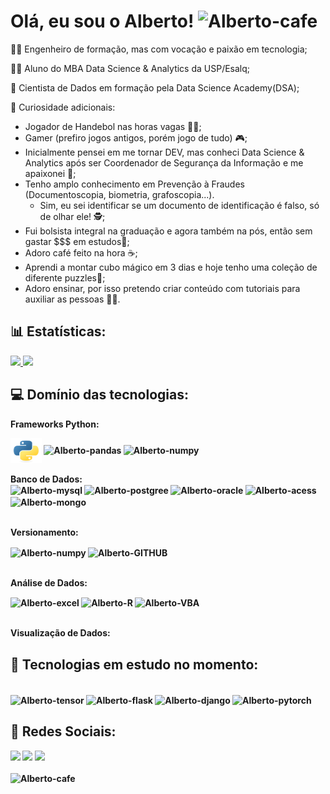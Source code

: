 # Olá, eu sou o Alberto! <img alt="Alberto-cafe" height="30" width="30" src="https://github.com/AlbertoFAraujo/AlbertoFAraujo/assets/105552990/4a6a309f-40f7-460e-aa02-b0a7e586eb64"> 

👩‍💻 Engenheiro de formação, mas com vocação e paixão em tecnologia;

👨‍🎓 Aluno do MBA Data Science & Analytics da USP/Esalq;

🧠 Cientista de Dados em formação pela Data Science Academy(DSA);

👀 Curiosidade adicionais:
- Jogador de Handebol nas horas vagas 🤾🏽;
- Gamer (prefiro jogos antigos, porém jogo de tudo) 🎮;
- Inicialmente pensei em me tornar DEV, mas conheci Data Science & Analytics após ser Coordenador de Segurança da Informação e me apaixonei 🥰;
- Tenho amplo conhecimento em Prevenção à Fraudes (Documentoscopia, biometria, grafoscopia...). 
    - Sim, eu sei identificar se um documento de identificação é falso, só de olhar ele! 🕵️;
- Fui bolsista integral na graduação e agora também na pós, então sem gastar $$$ em estudos🤗;
- Adoro café feito na hora ☕;
- Aprendi a montar cubo mágico em 3 dias e hoje tenho uma coleção de diferente puzzles🧩;
- Adoro ensinar, por isso pretendo criar conteúdo com tutoriais para auxiliar as pessoas 👨‍🏫.

## 📊 Estatísticas:

<div align="left">
  <a href="https://github.com/AlbertoFAraujo">
    <img height="150em" src="https://github-readme-stats.vercel.app/api?username=AlbertoFAraujo&locale=pt-br&hide=contribs&count_private=true&show_icons=true&theme=github_dark"/>
    <img height="150em" src="https://github-readme-stats.vercel.app/api/top-langs/?username=AlbertoFAraujo&theme=github_dark&hide_border=false&&layout=compact"/>
  </a>
</div>

## 💻 Domínio das tecnologias:
<b>Frameworks Python:<b>
<div style="display: inline_block">
  <img align="center" alt="Alberto-python" height="40" width="50" src="https://raw.githubusercontent.com/devicons/devicon/master/icons/python/python-original.svg">
  <img align="center" alt="Alberto-pandas" height="40" width="50" src="https://cdn.jsdelivr.net/gh/devicons/devicon/icons/pandas/pandas-original.svg">
  <img align="center" alt="Alberto-numpy" height="40" width="50" src="https://cdn.jsdelivr.net/gh/devicons/devicon/icons/numpy/numpy-original.svg"> 
</div>

<br>
<b>Banco de Dados:<b>
<div style="display: inline_block">
  <img align="center" alt="Alberto-mysql" height="80" width="70" src="https://www.logo.wine/a/logo/MySQL/MySQL-Logo.wine.svg"> 
  <img align="center" alt="Alberto-postgree" height="70" width="60" src="https://www.logo.wine/a/logo/PostgreSQL/PostgreSQL-Logo.wine.svg">
  <img align="center" alt="Alberto-oracle" height="90" width="80" src="https://www.logo.wine/a/logo/Oracle_Database/Oracle_Database-Logo.wine.svg">
  <img align="center" alt="Alberto-acess" height="50" width="50" src="https://www.logo.wine/a/logo/Microsoft_Access/Microsoft_Access-Logo.wine.svg"> 
  <img align="center" alt="Alberto-mongo" height="90" width="100" src="https://www.logo.wine/a/logo/MongoDB/MongoDB-Logo.wine.svg">    
</div>
    
<br>
    
<b>Versionamento:<b>
<div style="display: inline_block">
    <img align="center" alt="Alberto-numpy" height="40" width="50" src="https://cdn.jsdelivr.net/gh/devicons/devicon/icons/git/git-plain.svg">
    <img align="center" alt="Alberto-GITHUB" height="50" width="60" src="https://www.logo.wine/a/logo/GitHub/GitHub-Icon-White-Dark-Background-Logo.wine.svg"> 
</div>
    
<br>
    
<b>Análise de Dados:<b>
<div style="display: inline_block">    
  <img align="center" alt="Alberto-excel" height="50" width="60" src="https://www.logo.wine/a/logo/Microsoft_Excel/Microsoft_Excel-Logo.wine.svg">
  <img align="center" alt="Alberto-R" height="50" width="60" src="https://www.logo.wine/a/logo/R_(programming_language)/R_(programming_language)-Logo.wine.svg">
  <img align="center" alt="Alberto-VBA" height="50" width="60" src="https://www.vectorlogo.zone/logos/microsoft_vb/microsoft_vb-icon.svg">
</div>
   
<br>
    
<b>Visualização de Dados:<b>
<div style="display: inline_block">       

    
    
</div>
    
    
## 📘 Tecnologias em estudo no momento:
<div style="display: inline_block"><br> 
  <img align="center" alt="Alberto-tensor" height="30" width="40" src="https://cdn.jsdelivr.net/gh/devicons/devicon/icons/tensorflow/tensorflow-original.svg">
  <img align="center" alt="Alberto-flask" height="30" width="40" src="https://cdn.jsdelivr.net/gh/devicons/devicon/icons/flask/flask-original.svg">
  <img align="center" alt="Alberto-django" height="30" width="40" src="https://cdn.jsdelivr.net/gh/devicons/devicon/icons/django/django-plain.svg">
  <img align="center" alt="Alberto-pytorch" height="25" width="30" src="https://cdn.jsdelivr.net/gh/devicons/devicon/icons/pytorch/pytorch-original.svg">     
</div> 
    
    
    
    
    

## 🔗 Redes Sociais:

<div> 
  <a href = "https://rotinacientistadedados.blogspot.com/"><img src="https://img.shields.io/badge/Blogger-FF5722?style=for-the-badge&logo=blogger&logoColor=white" target="_blank"></a>
  <a href="https://www.linkedin.com/in/alberto-ferreira-araujo-352744b1/" target="_blank"><img src="https://img.shields.io/badge/-LinkedIn-%230077B5?style=for-the-badge&logo=linkedin&logoColor=white" target="_blank"></a> 
  <a href = "mailto:albertoferreiraaraujo@gmail.com"><img src="https://img.shields.io/badge/-Gmail-%23333?style=for-the-badge&logo=gmail&logoColor=white" target="_blank"></a>
</div>
<br>
<img alt="Alberto-cafe" height="300" width=100% src="https://github.com/AlbertoFAraujo/AlbertoFAraujo/assets/105552990/7ac5bbdd-da3e-4be2-9571-36459e55c947">

 

    
    
